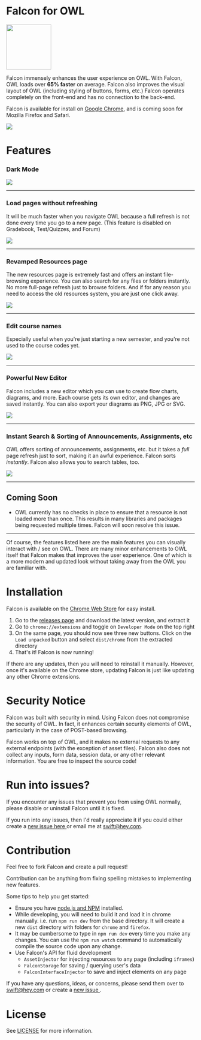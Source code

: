 # Falcon for OWL

<img width="120" src="images/icons/falcon-hd.png"></img>

Falcon immensely enhances the user experience on OWL. With Falcon, OWL loads over **65% faster** on average. Falcon also improves the visual layout of OWL (including styling of buttons, forms, etc.) Falcon operates completely on the front-end and has no connection to the back-end.

Falcon is available for install on <a href="https://chrome.google.com/webstore/detail/falcon/cgmgdjmahmpdflojkflmlockjeagenmf">Google Chrome</a>, and is coming soon for Mozilla Firefox and Safari.

<img src="images/overview.png">


# Features

### Dark Mode

<img src="/images/banners/dark mode.png"/>

-----

### Load pages without refreshing

It will be much faster when you navigate OWL because a full refresh is not done every time you go to a new page. (This feature is disabled on Gradebook, Test/Quizzes, and Forum)

<img src="/images/banners/lightning fast pjax.png"/>

-----

### Revamped Resources page

The new resources page is extremely fast and offers an instant file-browsing experience. You can also search for any files or folders instantly. No more full-page refresh just to browse folders. And if for any reason you need to access the old resources system, you are just one click away.

<img src="/images/banners/new resources.png"/>

-----

### Edit course names

Especially useful when you're just starting a new semester, and you're not used to the course codes yet.

<img src="/images/banners/custom course names.png"/>

-----

### Powerful New Editor

Falcon includes a new editor which you can use to create flow charts, diagrams, and more. Each course gets its own editor, and changes are saved instantly. You can also export your diagrams as PNG, JPG or SVG.

<img src="/images/banners/Falcon editor.png"/>

-----

### Instant Search & Sorting of Announcements, Assignments, etc

OWL offers sorting of announcements, assignments, etc. but it takes a *full* page refresh just to sort, making it an awful experience. Falcon sorts *instantly*. Falcon also allows you to search tables, too.

<img src="/images/banners/sort-and-search-tables.png"/>


----
## Coming Soon

- OWL currently has no checks in place to ensure that a resource is not loaded more than once. This results in many libraries and packages being requested multiple times. Falcon will soon resolve this issue.

----

Of course, the features listed here are the main features you can visually interact with / see on OWL. There are many minor enhancements to OWL itself that Falcon makes that improves the user experience. One of which is a more modern and updated look without taking away from the OWL you are familiar with.

# Installation
Falcon is available on the <a href="https://chrome.google.com/webstore/detail/falcon/cgmgdjmahmpdflojkflmlockjeagenmf">Chrome Web Store</a> for easy install.

1. Go to the <a href="https://github.com/RishabSwift/Falcon/releases">releases page</a> and download the latest version, and extract it
2. Go to `chrome://extensions` and toggle on `Developer Mode` on the top right
3. On the same page, you should now see three new buttons. Click on the `Load unpacked` button and select `dist/chrome` from the extracted directory
4. That's it! Falcon is now running!

If there are any updates, then you will need to reinstall it manually. However, once it's available on the Chrome store, updating Falcon is just like updating any other Chrome extensions.

# Security Notice
Falcon was built with security in mind. Using Falcon does not compromise the security of OWL. In fact, it enhances certain security elements of OWL, particularly in the case of POST-based browsing.

Falcon works on top of OWL, and it makes no external requests to any external endpoints (with the exception of asset files). Falcon also does not collect any inputs, form data, session data, or any other relevant information. You are free to inspect the source code!


# Run into issues?
If you encounter any issues that prevent you from using OWL normally, please disable or uninstall Falcon until it is fixed.

If you run into any issues, then I'd really appreciate it if you could either create a <a href="https://github.com/RishabSwift/Falcon/issues"> new issue here </a> or email me at swift@hey.com.


# Contribution
Feel free to fork Falcon and create a pull request!

Contribution can be anything from fixing spelling mistakes to implementing new features.

Some tips to help you get started:
- Ensure you have <a href="https://docs.npmjs.com/downloading-and-installing-node-js-and-npm">node.js and NPM</a> installed.
- While developing, you will need to build it and load it in chrome manually. i.e. run `npm run dev` from the base directory. It will create a new `dist` directory with folders for `chrome` and `firefox`.
- It may be cumbersome to type in `npm run dev` every time you make any changes. You can use the `npm run watch` command to automatically compile the source code upon any change.
- Use Falcon's API for fluid development
    - `AssetInjector` for injecting resources to any page (including `iframes`)
    - `FalconStorage` for saving / querying user's data
    - `FalconInterfaceInjector` to save and inject elements on any page


If you have any questions, ideas, or concerns, please send them over to swift@hey.com or create a <a href="https://github.com/RishabSwift/Falcon/issues"> new issue </a>.


# License

See [LICENSE](/LICENSE.md) for more information.
